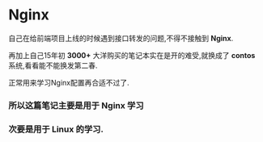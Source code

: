 # Nginx

自己在给前端项目上线的时候遇到接口转发的问题,不得不接触到 **Nginx**.

再加上自己15年初 **3000+** 大洋购买的笔记本实在是开的难受,就换成了 **contos** 系统,看看能不能换发第二春.

正常用来学习Nginx配置再合适不过了.

### 所以这篇笔记主要是用于 Nginx 学习
### 次要是用于 Linux 的学习.